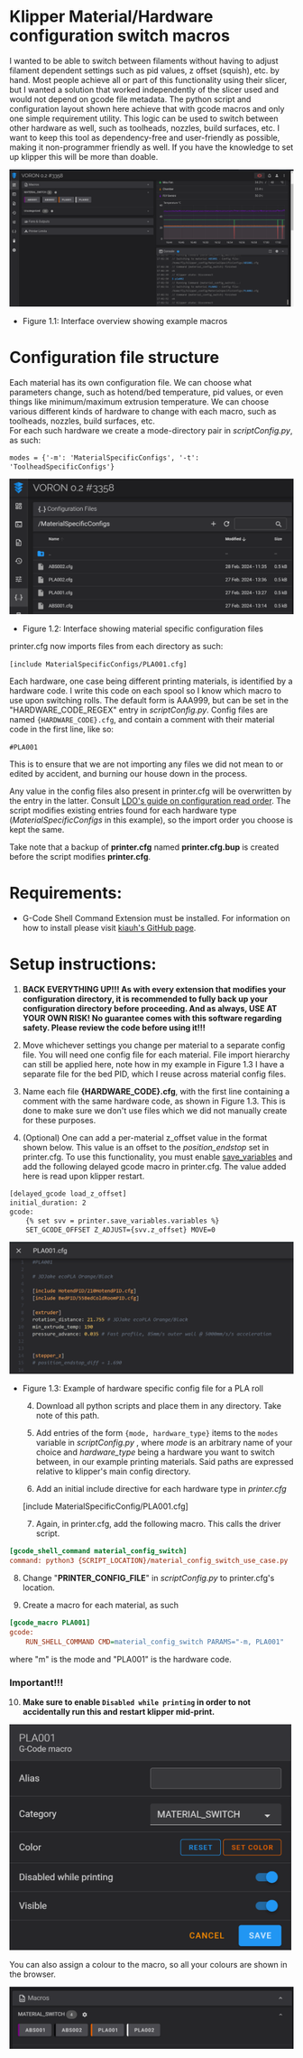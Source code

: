# Klipper Material/Hardware configuration switch macros

I wanted to be able to switch between filaments without having to adjust filament dependent
settings such as pid values, z offset (squish), etc. by hand.
Most people achieve all or part of this functionality using their slicer, but I wanted a solution that worked independently of 
the slicer used and would not depend on gcode file metadata.
The python script and configuration layout shown here achieve that with gcode macros and only one simple requirement utility.
This logic can be used to switch between other hardware as well, such as toolheads, nozzles, build surfaces, etc.
I want to keep this tool as dependency-free and user-friendly as possible, making it non-programmer friendly as well. If
you have the knowledge to set up klipper this will be more than doable.

![](images/browserViewFull.PNG "")
* Figure 1.1: Interface overview showing example macros

# Configuration file structure
Each material has its own configuration file.
We can choose what parameters change, such as hotend/bed temperature, 
pid values, or even things like minimum/maximum extrusion temperature.
We can choose various different kinds of hardware to change with each macro, such as toolheads, nozzles, build surfaces, etc.\
For each such hardware we create a mode-directory pair in _scriptConfig.py_, as such:

    modes = {'-m': 'MaterialSpecificConfigs', '-t': 'ToolheadSpecificConfigs'}


![](images/materialConfigView.PNG "")
* Figure 1.2: Interface showing material specific configuration files

printer.cfg now imports files from each directory as such:

`[include MaterialSpecificConfigs/PLA001.cfg]` 

Each hardware, one case being different printing materials, is identified by a hardware code. I write this code on each
spool so I know which macro to use upon switching rolls.
The default form is AAA999, but can be set in the "HARDWARE_CODE_REGEX" entry 
in _scriptConfig.py_. Config files are named `{HARDWARE_CODE}.cfg`,
and contain a comment with their material code in the first line, like so:

`#PLA001`

This is to ensure that we are not importing any files we did not mean to or edited by accident, and burning our house down in the process.

Any value in the config files also present in printer.cfg will be overwritten by the entry in 
the latter. Consult [LDO's guide on configuration read order](https://docs.ldomotors.com/en/guides/klipper_multi_cfg_guide#read-order).
The script modifies existing entries found for each hardware type (_MaterialSpecificConfigs_ in this example), 
so the import order you choose is kept the same.

Take note that a backup of **printer.cfg** named **printer.cfg.bup** is created before the script modifies **printer.cfg**.

# Requirements:
- G-Code Shell Command Extension must be installed. 
For information on how to install please visit [kiauh's GitHub page](https://github.com/dw-0/kiauh/blob/master/docs/gcode_shell_command.md).

# Setup instructions:

  1. **BACK EVERYTHING UP!!! As with every extension that modifies your configuration directory,
it is recommended to fully back up your configuration directory before proceeding. And as 
always, USE AT YOUR OWN RISK! No guarantee comes with this software regarding safety.
Please review the code before using it!!!**

  2. Move whichever settings you change per material to a separate config file. You will need one config file for each material.
File import hierarchy can still be applied here, note how in my example in Figure 1.3 I have a separate file for the bed PID, which I reuse across 
material config files.

  3. Name each file **{HARDWARE_CODE}.cfg**, with the first line containing
a comment with the same hardware code, as shown in Figure 1.3. This is 
done to make sure we don't use files which we did not manually create for these purposes.
  4. (Optional) One can add a per-material z_offset value in the format shown below. This value is 
    an offset to the _position_endstop_ set in printer.cfg. To use this functionality, you must enable
    [save_variables](https://www.klipper3d.org/Config_Reference.html#save_variables) and add the following delayed
gcode macro in printer.cfg. The value added here is read upon klipper restart.

    [delayed_gcode load_z_offset]
    initial_duration: 2
    gcode:
        {% set svv = printer.save_variables.variables %}
        SET_GCODE_OFFSET Z_ADJUST={svv.z_offset} MOVE=0

![](images/materialSpecificConfig.PNG "")
* Figure 1.3: Example of hardware specific config file for a PLA roll


  4. Download all python scripts and place them in any directory. Take note of this path.

  5. Add entries of the form `{mode, hardware_type}` items to the `modes` variable in _scriptConfig.py_ , where *mode* is an arbitrary name of your choice
and *hardware_type* being a hardware you want to switch between, in our example printing materials.
     Said paths are expressed relative to klipper's main config directory.
  6. Add an initial include directive for each hardware type in _printer.cfg_

    [include MaterialSpecificConfig/PLA001.cfg]

  7. Again, in printer.cfg, add the following macro. This calls the driver script.
```cfg
[gcode_shell_command material_config_switch]
command: python3 {SCRIPT_LOCATION}/material_config_switch_use_case.py
```
  8. Change "**PRINTER_CONFIG_FILE**" in _scriptConfig.py_ to printer.cfg's location.

  9. Create a macro for each material, as such
```cfg
[gcode_macro PLA001]
gcode:
    RUN_SHELL_COMMAND CMD=material_config_switch PARAMS="-m, PLA001"
```
where "m" is the mode and "PLA001" is the hardware code.

### Important!!!
  10. **Make sure to enable `Disabled while printing` in order to not accidentally run 
this and restart klipper mid-print.**

<img src="images/macroSettings.PNG" alt="drawing" width="500"/>

You can also assign a colour to the macro, so all your colours are shown in the browser.

![](images/macroBrowserView.PNG "")